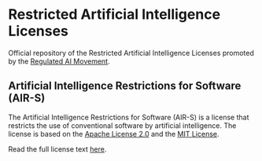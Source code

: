 # Restricted Artificial Intelligence Licenses

Official repository of the Restricted Artificial Intelligence Licenses promoted by the [Regulated AI Movement](https://raimovement.org).

## Artificial Intelligence Restrictions for Software (AIR-S)

The Artificial Intelligence Restrictions for Software (AIR-S) is a license that restricts the use of conventional software by artificial intelligence. The license is based on the [Apache License 2.0](https://www.apache.org/licenses/LICENSE-2.0) and the [MIT License](https://opensource.org/licenses/MIT).

Read the full license text [here](air-s/license.txt).
